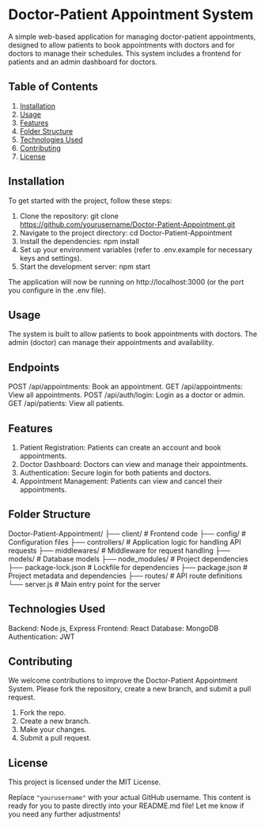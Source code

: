 # Doctor-Patient Appointment System

A simple web-based application for managing doctor-patient appointments, designed to allow patients to book appointments with doctors and for doctors to manage their schedules. This system includes a frontend for patients and an admin dashboard for doctors.

## Table of Contents
1. [Installation](#installation)
2. [Usage](#usage)
3. [Features](#features)
4. [Folder Structure](#folder-structure)
5. [Technologies Used](#technologies-used)
6. [Contributing](#contributing)
7. [License](#license)

## Installation

To get started with the project, follow these steps:

1. Clone the repository:
   git clone https://github.com/yourusername/Doctor-Patient-Appointment.git
2. Navigate to the project directory:
   cd Doctor-Patient-Appointment
3. Install the dependencies: npm install
4. Set up your environment variables (refer to .env.example for necessary keys and settings).
5. Start the development server: npm start

The application will now be running on http://localhost:3000 (or the port you configure in the .env file).

## Usage

The system is built to allow patients to book appointments with doctors. The admin (doctor) can manage their appointments and availability.

## Endpoints

POST /api/appointments: Book an appointment.
GET /api/appointments: View all appointments.
POST /api/auth/login: Login as a doctor or admin.
GET /api/patients: View all patients.

## Features

1. Patient Registration: Patients can create an account and book appointments.
2. Doctor Dashboard: Doctors can view and manage their appointments.
3. Authentication: Secure login for both patients and doctors.
4. Appointment Management: Patients can view and cancel their appointments.

## Folder Structure

   Doctor-Patient-Appointment/
├── client/                # Frontend code
├── config/                # Configuration files
├── controllers/           # Application logic for handling API requests
├── middlewares/           # Middleware for request handling
├── models/                # Database models
├── node_modules/          # Project dependencies
├── package-lock.json      # Lockfile for dependencies
├── package.json           # Project metadata and dependencies
├── routes/                # API route definitions
└── server.js              # Main entry point for the server

## Technologies Used

Backend: Node.js, Express
Frontend: React 
Database: MongoDB 
Authentication: JWT

## Contributing

We welcome contributions to improve the Doctor-Patient Appointment System. Please fork the repository, create a new branch, and submit a pull request.

1. Fork the repo.
2. Create a new branch.
3. Make your changes.
4. Submit a pull request.

## License
This project is licensed under the MIT License.

Replace `"yourusername"` with your actual GitHub username. This content is ready for you to paste directly into your README.md file! Let me know if you need any further adjustments!

